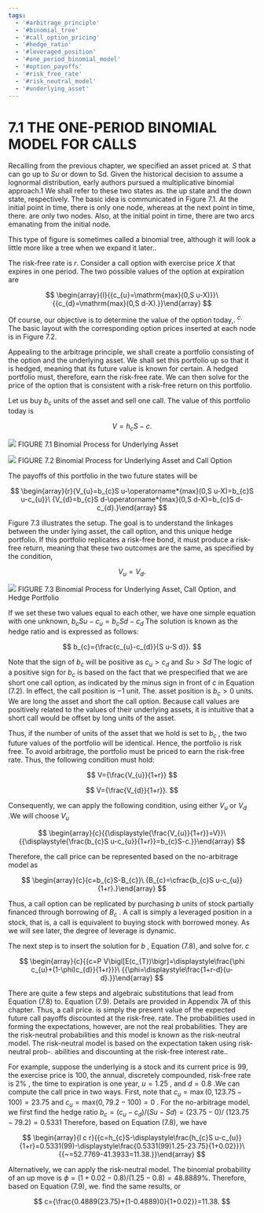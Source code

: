 ```yaml
---
tags:
  - '#arbitrage_principle'
  - '#binomial_tree'
  - '#call_option_pricing'
  - '#hedge_ratio'
  - '#leveraged_position'
  - '#one_period_binomial_model'
  - '#option_payoffs'
  - '#risk_free_rate'
  - '#risk_neutral_model'
  - '#underlying_asset'
---
```

# 7.1 THE ONE-PERIOD BINOMIAL MODEL FOR CALLS

Recalling from the previous chapter, we specified an asset priced at. $S$ that can go up to $S u$ or down to Sd. Given the historical decision to assume a lognormal distribution, early authors pursued a multiplicative binomial approach.1 We shall refer to these two states as. the up state and the down state, respectively. The basic idea is communicated in Figure 7.1. At the initial point in time, there is only one node, whereas at the next point in time, there. are only two nodes. Also, at the initial point in time, there are two arcs emanating from the initial node.

This type of figure is sometimes called a binomial tree, although it will look a little more like a tree when we expand it later..

The risk-free rate is $r.$ Consider a call option with exercise price $X$ that expires in one period. The two possible values of the option at expiration are

$$
\begin{array}{l}{{c_{u}=\mathrm{max}(0,S u-X)}}\ {{c_{d}=\mathrm{max}(0,S d-X).}}\end{array}
$$

Of course, our objective is to determine the value of the option today,. $^{c.}$ The basic layout with the corresponding option prices inserted at each node is in Figure 7.2.

Appealing to the arbitrage principle, we shall create a portfolio consisting of the option and the underlying asset. We shall set this portfolio up so that it is hedged, meaning that its future value is known for certain. A hedged portfolio must, therefore, earn the risk-free rate. We can then solve for the price of the option that is consistent with a risk-free return on this portfolio.

Let us buy $b_{c}$ units of the asset and sell one call. The value of this portfolio today is

$$
V=h_{c}S-c.
$$

![](5234a4ee7a189c8be56f729cf614589ccb08fd51b8e3da2245437894ecac9e2a.jpg)
FIGURE 7.1 Binomial Process for Underlying Asset

![](e9f7333a512a646f3c08abd074c88ae68263f7b2b73308be68702a4e1e2b53af.jpg)
FIGURE 7.2 Binomial Process for Underlying Asset and Call Option

The payoffs of this portfolio in the two future states will be

$$
\begin{array}{r}{V_{u}=b_{c}S u-\operatorname*{max}(0,S u-X)=b_{c}S u-c_{u}}\ {V_{d}=b_{c}S d-\operatorname*{max}(0,S d-X)=b_{c}S d-c_{d}.}\end{array}
$$

Figure 7.3 illustrates the setup. The goal is to understand the linkages between the under lying asset, the call option, and this unique hedge portfolio.
If this portfolio replicates a risk-free bond, it must produce a risk-free return, meaning that these two outcomes are the same, as specified by the condition,

$$
V_{u}=V_{d}.
$$

![](2223071c10c90effe8c5e334e5677dfd52772ead7c0aa811fe143703af7c37bc.jpg)
FIGURE 7.3 Binomial Process for Underlying Asset, Call Option, and Hedge Portfolio

If we set these two values equal to each other, we have one simple equation with one unknown, $b_{c}S u-c_{u}=b_{c}S d-c_{d}$ The solution is known as the hedge ratio and is expressed as follows:

$$
b_{c}={\frac{c_{u}-c_{d}}{S u-S d}}.
$$

Note that the sign of $b_{c}$ will be positive as $c_{u}>c_{d}$ and $S u>S d$ The logic of a positive sign for $b_{c}$ is based on the fact that we prespecified that we are short one call option, as indicated by the minus sign in front of $c$ in Equation (7.2). In effect, the call position is $-1$ unit. The. asset position is $b_{c}>0$ units. We are long the asset and short the call option. Because call values are positively related to the values of their underlying assets, it is intuitive that a short call would be offset by long units of the asset.

Thus, if the number of units of the asset that we hold is set to $b_{c}$ , the two future values of the portfolio will be identical. Hence, the portfolio is risk free. To avoid arbitrage, the portfolio must be priced to earn the risk-free rate. Thus, the following condition must hold:

$$
V={\frac{V_{u}}{1+r}}
$$

$$
V={\frac{V_{d}}{1+r}}.
$$

Consequently, we can apply the following condition, using either $V_{u}$ or $V_{d}$ .We will choose $V_{u}$

$$
\begin{array}{c}{{\displaystyle{\frac{V_{u}}{1+r}}=V}}\ {{\displaystyle{\frac{b_{c}S u-c_{u}}{1+r}}=b_{c}S-c.}}\end{array}
$$

Therefore, the call price can be represented based on the no-arbitrage model as

$$
\begin{array}{c}{c=b_{c}S-B_{c}}\ {B_{c}=\cfrac{b_{c}S u-c_{u}}{1+r}.}\end{array}
$$

Thus, a call option can be replicated by purchasing $b$ units of stock partially financed through borrowing of $B_{c}$ . A call is simply a leveraged position in a stock, that is, a call is equivalent to buying stock with borrowed money. As we will see later, the degree of leverage is dynamic.

The next step is to insert the solution for $b$ , Equation (7.8), and solve for. $c$

$$
\begin{array}{c}{{c=P V\bigl[E(c_{T})\bigr]=\displaystyle\frac{\phi c_{u}+(1-\phi)c_{d}}{1+r}}}\ {{\phi=\displaystyle\frac{1+r-d}{u-d}.}}\end{array}
$$

There are quite a few steps and algebraic substitutions that lead from Equation (7.8) to. Equation (7.9). Details are provided in Appendix 7A of this chapter. Thus, a call price. is simply the present value of the expected future call payoffs discounted at the risk-free. rate. The probabilities used in forming the expectations, however, are not the real probabilities. They are the risk-neutral probabilities and this model is known as the risk-neutral model. The risk-neutral model is based on the expectation taken using risk-neutral prob-. abilities and discounting at the risk-free interest rate..

For example, suppose the underlying is a stock and its current price is 99, the exercise price is 100, the annual, discretely compounded, risk-free rate is $2\%$ , the time to expiration is one year, $u=1.25$ , and $d=0.8$ .We can compute the call price in two ways. First, note that $c_{u}=\operatorname*{max}(0,123.75-100)=23.75$ and $c_{u}=\mathrm{max}(0,79.2-100)=0$ . For the no-arbitrage model, we first find the hedge ratio $b_{c}=(c_{u}-c_{d})/(S u-S d)=(23.75-0)/$ $(123.75-79.2)=0.5331$ Therefore, based on Equation (7.8), we have

$$
\begin{array}{l c r}{{c=h_{c}S-\displaystyle\frac{h_{c}S u-c_{u}}{1+r}=0.5331(99)-\displaystyle\frac{0.5331(99)1.25-23.75}{1+0.02}}}\ {{~=52.7769-41.3933=11.38.}}\end{array}
$$

Alternatively, we can apply the risk-neutral model. The binomial probability of an up move is $\phi=(1+0.02-0.8)/(1.25-0.8)=48.8889\%.$ Therefore, based on Equation (7.9), we. find the same results, or

$$
c={\frac{0.4889(23.75)+(1-0.4889)0}{1+0.02}}=11.38.
$$
